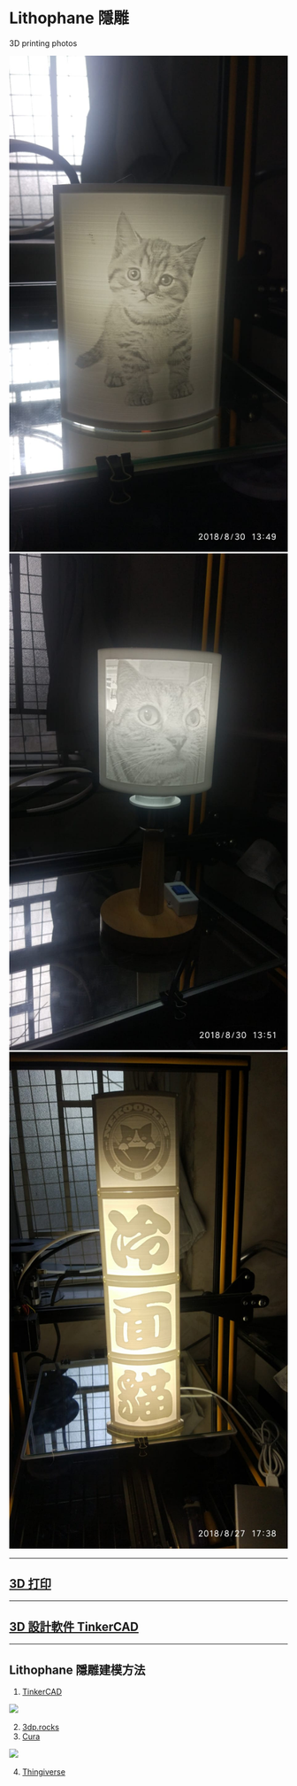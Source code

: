 # Lithophane 隱雕

3D printing photos

![L-2]
![L-1]
![L-3]

[L-1]: ./L-1.jpeg
[L-2]: ./L-2.jpeg
[L-3]: ./L-3.jpeg
***
##  [3D 打印]
[3D 打印]: ./3DPrinting
***
## [3D 設計軟件 TinkerCAD]

[3D 設計軟件 TinkerCAD]: http://www.tinkercad.com
***
## Lithophane 隱雕建模方法
1. [TinkerCAD]

[![](http://img.youtube.com/vi/SpqqePemMJM/0.jpg)](http://www.youtube.com/watch?v=SpqqePemMJM "3D列印教學 浮雕 Creating a lithophane in Tinkercad")

2. [3dp.rocks]
3. [Cura]

[![](http://img.youtube.com/vi/2taxb5ti8fY/0.jpg)](http://www.youtube.com/watch?v=2taxb5ti8fY "How to make a lithophane/lithograph using Cura")

4. [Thingiverse]

[TinkerCAD]: http://www.tinkercad.com
[3dp.rocks]: http://3dp.rocks
[Cura]: https://ultimaker.com/en/products/ultimaker-cura-software
[Thingiverse]: https://www.thingiverse.com/apps/customizer/run?thing_id=74322
